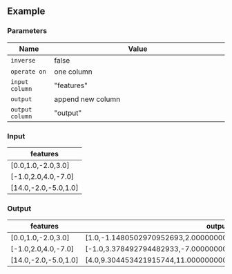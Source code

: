 ## Example

### Parameters

<table class="table">
  <thead>
    <tr>
      <th style="width:20%">Name</th>
      <th style="width:80%">Value</th>
    </tr>
  </thead>
  <tbody>
  <tr>
    <td><code>inverse</code></td>
    <td>false</td>
  </tr>
  <tr>
    <td><code>operate on</code></td>
    <td>one column</td>
  </tr>
  <tr>
    <td><code>input column</code></td>
    <td>"features"</td>
  </tr>
  <tr>
    <td><code>output</code></td>
    <td>append new column</td>
  </tr>
  <tr>
    <td><code>output column</code></td>
    <td>"output"</td>
  </tr>
  </tbody>
</table>

### Input

<table class="table">
  <thead>
    <tr>
      <th>features</th>
    </tr>
  </thead>
  <tbody>
    <tr>
      <td>[0.0,1.0,-2.0,3.0]</td>
    </tr>
    <tr>
      <td>[-1.0,2.0,4.0,-7.0]</td>
    </tr>
    <tr>
      <td>[14.0,-2.0,-5.0,1.0]</td>
    </tr>
  </tbody>
</table>

### Output

<table class="table">
  <thead>
    <tr>
      <th>features</th>
      <th>output</th>
    </tr>
  </thead>
  <tbody>
    <tr>
      <td>[0.0,1.0,-2.0,3.0]</td>
      <td>[1.0,-1.1480502970952693,2.0000000000000004,-2.7716385975338604]</td>
    </tr>
    <tr>
      <td>[-1.0,2.0,4.0,-7.0]</td>
      <td>[-1.0,3.378492794482933,-7.000000000000001,2.9301512653149677]</td>
    </tr>
    <tr>
      <td>[14.0,-2.0,-5.0,1.0]</td>
      <td>[4.0,9.304453421915744,11.000000000000002,1.5579302036357163]</td>
    </tr>
  </tbody>
</table>

